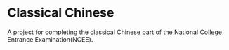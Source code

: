 # Classical Chinese

A project for completing the classical Chinese part of the National College Entrance Examination(NCEE).